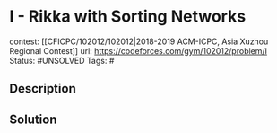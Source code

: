 # I - Rikka with Sorting Networks

contest: [[CFICPC/102012/102012|2018-2019 ACM-ICPC, Asia Xuzhou Regional Contest]]
url: https://codeforces.com/gym/102012/problem/I
Status: #UNSOLVED
Tags: #

## Description

## Solution

